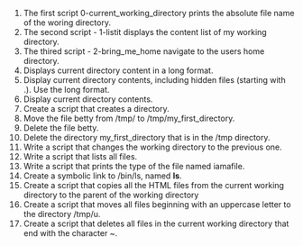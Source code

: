 1. The first script 0-current_working_directory prints the absolute file name of the woring directory.
2. The second script - 1-listit displays the content list of my working directory.
3. The thired script - 2-bring_me_home navigate to the users home directory.
4. Displays current directory content in a long format.
5. Display current directory contents, including hidden files (starting with .). Use the long format.
6. Display current directory contents.
7. Create a script that creates a directory.
8. Move the file betty from /tmp/ to /tmp/my_first_directory.
9. Delete the file betty.
10. Delete the directory my_first_directory that is in the /tmp directory.
11. Write a script that changes the working directory to the previous one.
12. Write a script that lists all files.
13. Write a script that prints the type of the file named iamafile.
14. Create a symbolic link to /bin/ls, named __ls__.
15. Create a script that copies all the HTML files from the current working directory to the parent of the working directory
16. Create a script that moves all files beginning with an uppercase letter to the directory /tmp/u.
17. Create a script that deletes all files in the current working directory that end with the character ~.
